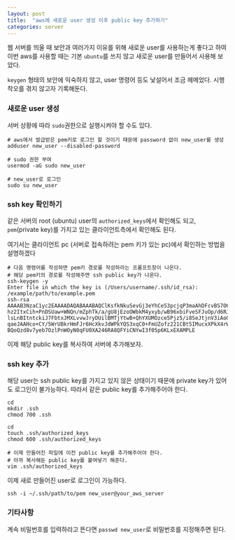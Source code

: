 ```yaml
---
layout: post 
title:  "aws에 새로운 user 생성 이후 public key 추가하기"
categories: server
---
```



웹 서버를 띄울 때 보안과 여러가지 이유를 위해 새로운 user를 사용하는게 좋다고 하여 이번 aws를 사용할 때는 기본 `ubuntu`를 쓰지 않고 새로운 user를 만들어서 사용해 보았다.

`keygen` 형태의 보안에 익숙하지 않고, user 명령어 등도 낯설어서 조금 헤메었다. 시행착오를 겪지 않고자 기록해둔다.



### 새로운 user 생성

서버 상황에 따라 `sudo`권한으로 실행시켜야 할 수도 있다.

```
# aws에서 발급받은 pem키로 로그인 할 것이기 때문에 password 없이 new_user를 생성
adduser new_user --disabled-password

# sudo 권한 부여
usermod -aG sudo new_user

# new_user로 로그인
sudo su new_user
```

### ssh key 확인하기
같은 서버의 root (ubuntu) user의 `authorized_keys`에서 확인해도 되고, `pem`(private key)를 가지고 있는 클라이언트측에서 확인해도 된다. 

여기서는 클라이언트 pc (서버로 접속하려는 pem 키가 있는 pc)에서 확인하는 방법을 설명하겠다

```
# 다음 명령어를 작성하면 pem키 경로를 작성하라는 프롬프트창이 나온다.
# 해당 pem키의 경로를 작성해주면 ssh public key가 나온다.
ssh-keygen -y
Enter file in which the key is (/Users/username/.ssh/id_rsa): /example/path/to/example.pem
ssh-rsa AAAAB3NzaC1yc2EAAAADAQABAAABAQClKsfkNkuSevGj3eYhCe53pcjqP3maAhDFcvBS7O6V
hz2ItxCih+PnDSUaw+WNQn/mZphTk/a/gU8jEzoOWbkM4yxyb/wB96xbiFveSFJuOp/d6RJhJOI0iBXr
lsLnBItntckiJ7FbtxJMXLvvwJryDUilBMTjYtwB+QhYXUMOzce5Pjz5/i8SeJtjnV3iAoG/cQk+0FzZ
qaeJAAHco+CY/5WrUBkrHmFJr6HcXkvJdWPkYQS3xqC0+FmUZofz221CBt5IMucxXPkX4rWi+z7wB3Rb
BQoQzd8v7yeb7OzlPnWOyN0qFU0XA246RA8QFYiCNYwI3f05p6KLxEXAMPLE
```

이제 해당 public key를 복사하여 서버에 추가해보자.

### ssh key 추가
해당 user는 ssh public key를 가지고 있지 않은 상태이기 때문에 private key가 있어도 로그인이 불가능하다. 따라서 같은 public key를 추가해주어야 한다.

```
cd
mkdir .ssh
chmod 700 .ssh

cd
touch .ssh/authorized_keys
chmod 600 .ssh/authorized_keys

# 이제 만들어진 파일에 이전 public key를 추가해주어야 한다.
# 아까 복사해둔 public key를 붙여넣기 해준다.
vim .ssh/authorized_keys
```


이제 새로 만들어진 user로 로그인이 가능하다.

```
ssh -i ~/.ssh/path/to/pem new_user@your_aws_server
```


### 기타사항
계속 비밀번호를 입력하라고 뜬다면 `passwd new_user`로 비밀번호를 지정해주면 된다.
